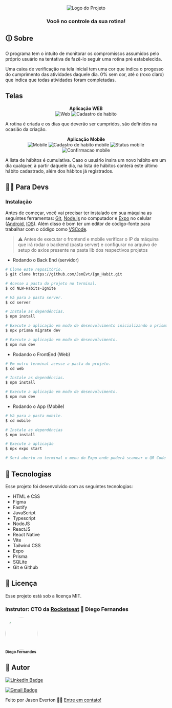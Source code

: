 <p align="center">
  <img src="https://github.com/JsnEvt/Ign_Habit/blob/main/img/nlw_ignite.png"alt="Logo do Projeto"/>
</p>
<h3 align="center">
Você no controle da sua rotina!
</h3>

## 🛈 Sobre
O programa tem o intuito de monitorar os compromissos assumidos pelo próprio usuário na tentativa de fazê-lo seguir uma rotina 
pré estabelecida.

Uma caixa de verificação na tela inicial tem uma cor que indica o progesso do cumprimento das atividades daquele dia.
0% sem cor, até o (roxo claro) que indica que todas atividades foram completadas.

## Telas 
<p align="center">
  <b>Aplicação WEB</b>
  <br>
    <img alt="Web"  title="Página inicial Web" src="img/web_index.jpg">
    <img alt="Cadastro de habito"  title="Página cadastro de hábito" src="img/web_cad_habit.jpg">
</p>

A rotina é criada e os dias que deverão ser cumpridos, são definidos na ocasião da criação.

<p align="center">
  <b>Aplicação Mobile</b>
  <br>
    <img alt="Mobile"  title="Página inicial Mobile" src="img/mobile_index.png">
    <img alt="Cadastro de habito mobile"  title="Página mobile cadastro de hábito" src="img/mobile_cad_habit.png">
    <img alt="Status mobile"  title="Status dos compromissos" src="img/mobile_stat.png">
    <img alt="Confirmacao mobile"  title="Confirmacao mobile" src="img/mobile_confirm.png">
</p>


A lista de hábitos é cumulativa.
Caso o usuário insira um novo hábito em um dia qualquer, à partir daquele dia, na lista de hábitos conterá este último hábito cadastrado, além dos hábitos já registrados.

## 👨‍💻 Para Devs
### Instalação

Antes de começar, você vai precisar ter instalado em sua máquina as seguintes ferramentas:
[Git](https://git-scm.com), [Node.js](https://nodejs.org/en/) no computador e [Expo](https://expo.dev/) no celular ([Android](https://play.google.com/store/apps/details?id=host.exp.exponent&hl=pt_BR&gl=US), [IOS](https://apps.apple.com/us/app/expo-go/id982107779)).
Além disso é bom ter um editor de código-fonte para trabalhar com o código como [VSCode](https://code.visualstudio.com/).

> ⚠ Antes de executar o frontend e mobile verificar o IP da máquina que irá rodar o backend (pasta server) e configurar no arquivo de setup do axios presente na pasta lib dos respectivos projetos

- Rodando o Back End (servidor)

```bash
# Clone este repositório.
$ git clone https://github.com/JsnEvt/Ign_Habit.git

# Acesse a pasta do projeto no terminal.
$ cd NLW-Habits-Ignite

# Vá para a pasta server.
$ cd server

# Instale as dependências.
$ npm install

# Execute a aplicação em modo de desenvolvimento inicializando o prisma.
$ npx prisma migrate dev

# Execute a aplicação em modo de desenvolvimento.
$ npm run dev

```

- Rodando o FrontEnd (Web)

```bash
# Em outro terminal acesse a pasta do projeto.
$ cd web

# Instale as dependências.
$ npm install

# Execute a aplicação em modo de desenvolvimento.
$ npm run dev

```

- Rodando o App (Mobile)

```bash
# Vá para a pasta mobile.
$ cd mobile

# Instale as dependências
$ npm install

# Execute a aplicação
$ npx expo start

# Será aberto no terminal o menu do Expo onde poderá scanear o QR Code para executar o app diretamente no seu celular ou as opções de executar no emulador android ou iOS
```


## 🚀 Tecnologias

Esse projeto foi desenvolvido com as seguintes tecnologias:

- HTML e CSS
- Figma
- Fastify
- JavaScript
- Typescript
- NodeJS
- ReactJS
- React Native
- Vite
- Tailwind CSS
- Expo
- Prisma
- SQLite
- Git e Github

## :memo: Licença
Esse projeto está sob a licença MIT.

### Instrutor: CTO da [Rocketseat](https://rocketseat.com.br/) :rocket: Diego Fernandes
<td align="center"><a href="https://rocketseat.com.br"><img style="border-radius: 50%;" src="https://avatars2.githubusercontent.com/u/2254731?s=400&u=0ba16a79456c2f250e7579cb388fa18c5c2d7d65&v=4" width="100px;" alt=""/><br /><sub><b>Diego Fernandes</b></sub>
</a><br /><a href="https://rocketseat.com.br/" title="Rocketseat"></a></td>

## 🦸 Autor

[![Linkedin Badge](https://img.shields.io/badge/-Jason-blue?style=flat-square&logo=Linkedin&logoColor=white&link=https://www.linkedin.com/in/jason-everton/)](https://www.linkedin.com/in/jason-everton/)

[![Gmail Badge](https://img.shields.io/badge/-jasonemsw10@gmail.com-c14438?style=flat-square&logo=Gmail&logoColor=white&link=mailto:jasonemsw10@gmail.com)](mailto:jasonemsw10@gmail.com)

Feito por Jason Everton 👋🏽 [Entre em contato!](https://www.linkedin.com/in/jason-everton)

